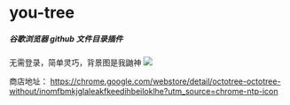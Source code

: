 # you-tree
##### 谷歌浏览器 github 文件目录插件
无需登录，简单灵巧，背景图是我鼬神
![](https://user-images.githubusercontent.com/13454418/159176670-2ddeb992-e953-47a6-a667-1521652feecc.png)

商店地址：
https://chrome.google.com/webstore/detail/octotree-octotree-without/inomfbmkjglaleakfkeedihbeiloklhe?utm_source=chrome-ntp-icon
